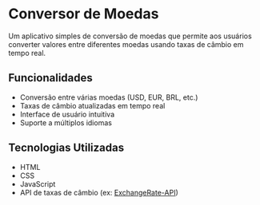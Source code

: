 # Conversor de Moedas

Um aplicativo simples de conversão de moedas que permite aos usuários converter valores entre diferentes moedas usando taxas de câmbio em tempo real.

## Funcionalidades

- Conversão entre várias moedas (USD, EUR, BRL, etc.)
- Taxas de câmbio atualizadas em tempo real
- Interface de usuário intuitiva
- Suporte a múltiplos idiomas

## Tecnologias Utilizadas

- HTML
- CSS
- JavaScript
- API de taxas de câmbio (ex: [ExchangeRate-API](https://www.exchangerate-api.com/))


